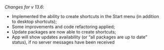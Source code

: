 _Changes for v 13.6_:
- Implemented the ability to create shortcuts in the Start menu (in addition to desktop shortcuts);
- Some improvements and code refactoring applied;
- Update packages are now able to create shortcuts;
- App will show updates availability (or “all packages are up to date” status), if no server messages have been received
